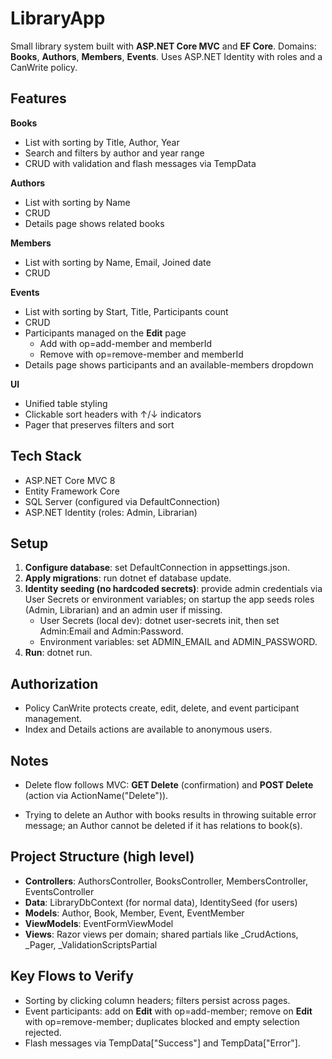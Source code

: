 LibraryApp
==========

Small library system built with **ASP.NET Core MVC** and **EF Core**. Domains: **Books**, **Authors**, **Members**, **Events**. Uses ASP.NET Identity with roles and a CanWrite policy.

Features
--------
**Books**
*   List with sorting by Title, Author, Year
*   Search and filters by author and year range
*   CRUD with validation and flash messages via TempData
    
**Authors**
*   List with sorting by Name  
*   CRUD  
*   Details page shows related books
    
**Members**
*   List with sorting by Name, Email, Joined date  
*   CRUD
    

**Events**
*   List with sorting by Start, Title, Participants count 
*   CRUD
*   Participants managed on the **Edit** page 
    *   Add with op=add-member and memberId
    *   Remove with op=remove-member and memberId 
*   Details page shows participants and an available-members dropdown
    
**UI**
*   Unified table styling
*   Clickable sort headers with ↑/↓ indicators
*   Pager that preserves filters and sort
    
Tech Stack
----------
*   ASP.NET Core MVC 8 
*   Entity Framework Core
*   SQL Server (configured via DefaultConnection)
*   ASP.NET Identity (roles: Admin, Librarian)
    
Setup
-----
1.  **Configure database**: set DefaultConnection in appsettings.json.  
2.  **Apply migrations**: run dotnet ef database update.   
3.  **Identity seeding (no hardcoded secrets)**: provide admin credentials via User Secrets or environment variables; on startup the app seeds roles (Admin, Librarian) and an admin user if missing.    
    *   User Secrets (local dev): dotnet user-secrets init, then set Admin:Email and Admin:Password.        
    *   Environment variables: set ADMIN\_EMAIL and ADMIN\_PASSWORD.       
4.  **Run**: dotnet run.
    

Authorization
-------------
*   Policy CanWrite protects create, edit, delete, and event participant management.   
*   Index and Details actions are available to anonymous users.
    
Notes
-----
*   Delete flow follows MVC: **GET Delete** (confirmation) and **POST Delete** (action via ActionName("Delete")).
    
*   Trying to delete an Author with books results in throwing suitable error message; an Author cannot be deleted if it has relations to book(s).
    

Project Structure (high level)
------------------------------
*   **Controllers**: AuthorsController, BooksController, MembersController, EventsController    
*   **Data**: LibraryDbContext (for normal data), IdentitySeed (for users)    
*   **Models**: Author, Book, Member, Event, EventMember   
*   **ViewModels**: EventFormViewModel    
*   **Views**: Razor views per domain; shared partials like \_CrudActions, \_Pager, \_ValidationScriptsPartial
    

Key Flows to Verify
-------------------
*   Sorting by clicking column headers; filters persist across pages.    
*   Event participants: add on **Edit** with op=add-member; remove on **Edit** with op=remove-member; duplicates blocked and empty selection rejected.    
*   Flash messages via TempData\["Success"\] and TempData\["Error"\].
